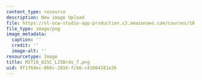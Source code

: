 ```yaml
---
content_type: resource
description: New image Upload
file: https://ol-ocw-studio-app-production.s3.amazonaws.com/courses/18-02sc-multivariable-calculus-fall-2010/9f1f64ec866c281bfcb6c41064181e26_MIT18_02SC_L25Brds_7.png
file_type: image/png
image_metadata:
  caption: ''
  credit: ''
  image-alt: ''
resourcetype: Image
title: MIT18_02SC_L25Brds_7.png
uid: 9f1f64ec-866c-281b-fcb6-c41064181e26
---
```

